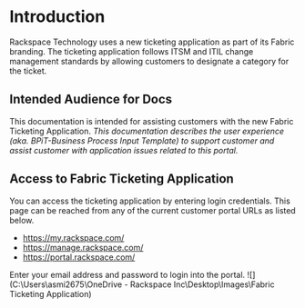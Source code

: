 # Introduction
Rackspace Technology uses a new ticketing application as part of its Fabric branding. The ticketing application follows ITSM and ITIL change management standards by allowing customers to designate a category for the ticket.
## Intended Audience for Docs
This documentation is intended for assisting customers with the new Fabric Ticketing Application. 
*This documentation describes the user experience (aka. BPiT-Business Process Input Template) to support customer and assist customer with application issues related to this portal.*
## Access to Fabric Ticketing Application
You can access the ticketing application by entering login credentials. This page can be reached from any of the current customer portal URLs as listed below.
* https://my.rackspace.com/ 
* https://manage.rackspace.com/ 
* https://portal.rackspace.com/ 

Enter your email address and password to login into the portal. 
![](C:\Users\asmi2675\OneDrive - Rackspace Inc\Desktop\Images\Fabric Ticketing Application)
